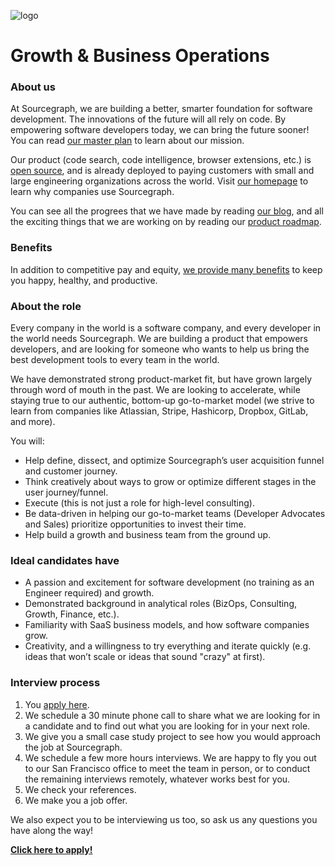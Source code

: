 ![logo](https://sourcegraph.com/.assets/img/sourcegraph-light-head-logo.svg)

# Growth & Business Operations

### About us

At Sourcegraph, we are building a better, smarter foundation for software development. The innovations of the future will all rely on code. By empowering software developers today, we can bring the future sooner! You can read [our master plan](https://sourcegraph.com/plan) to learn about our mission.

Our product (code search, code intelligence, browser extensions, etc.) is [open source](https://about.sourcegraph.com/blog/sourcegraph-is-now-open-source), and is already deployed to paying customers with small and large engineering organizations across the world. Visit [our homepage](https://sourcegraph.com/start) to learn why companies use Sourcegraph.

You can see all the progrees that we have made by reading [our blog](https://about.sourcegraph.com/blog/), and all the exciting things that we are working on by reading our [product roadmap](https://docs.sourcegraph.com/dev/roadmap).

### Benefits

In addition to competitive pay and equity, [we provide many benefits](https://github.com/sourcegraph/careers#benefits) to keep you happy, healthy, and productive.

### About the role

Every company in the world is a software company, and every developer in the world needs Sourcegraph. We are building a product that empowers developers, and are looking for someone who wants to help us bring the best development tools to every team in the world.

We have demonstrated strong product-market fit, but have grown largely through word of mouth in the past. We are looking to accelerate, while staying true to our authentic, bottom-up go-to-market model (we strive to learn from companies like Atlassian, Stripe, Hashicorp, Dropbox, GitLab, and more).

You will:

- Help define, dissect, and optimize Sourcegraph’s user acquisition funnel and customer journey.
- Think creatively about ways to grow or optimize different stages in the user journey/funnel.
- Execute (this is not just a role for high-level consulting).
- Be data-driven in helping our go-to-market teams (Developer Advocates and Sales) prioritize opportunities to invest their time.
- Help build a growth and business team from the ground up.

### Ideal candidates have

- A passion and excitement for software development (no training as an Engineer required) and growth.
- Demonstrated background in analytical roles (BizOps, Consulting, Growth, Finance, etc.).
- Familiarity with SaaS business models, and how software companies grow.
- Creativity, and a willingness to try everything and iterate quickly (e.g. ideas that won’t scale or ideas that sound "crazy" at first).

### Interview process

1.  You [apply here](https://hire.withgoogle.com/public/jobs/sourcegraphcom/view/P_AAAAAADAAC5HqQVTS8b53B).
2.  We schedule a 30 minute phone call to share what we are looking for in a candidate and to find out what you are looking for in your next role.
3.  We give you a small case study project to see how you would approach the job at Sourcegraph.
4.  We schedule a few more hours interviews. We are happy to fly you out to our San Francisco office to meet the team in person, or to conduct the remaining interviews remotely, whatever works best for you.
5.  We check your references.
6.  We make you a job offer.

We also expect you to be interviewing us too, so ask us any questions you have along the way!

**[Click here to apply!](https://hire.withgoogle.com/public/jobs/sourcegraphcom/view/P_AAAAAADAAC5HqQVTS8b53B)**
